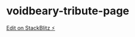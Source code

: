 # voidbeary-tribute-page

[Edit on StackBlitz ⚡️](https://stackblitz.com/edit/voidbeary-tribute-page)